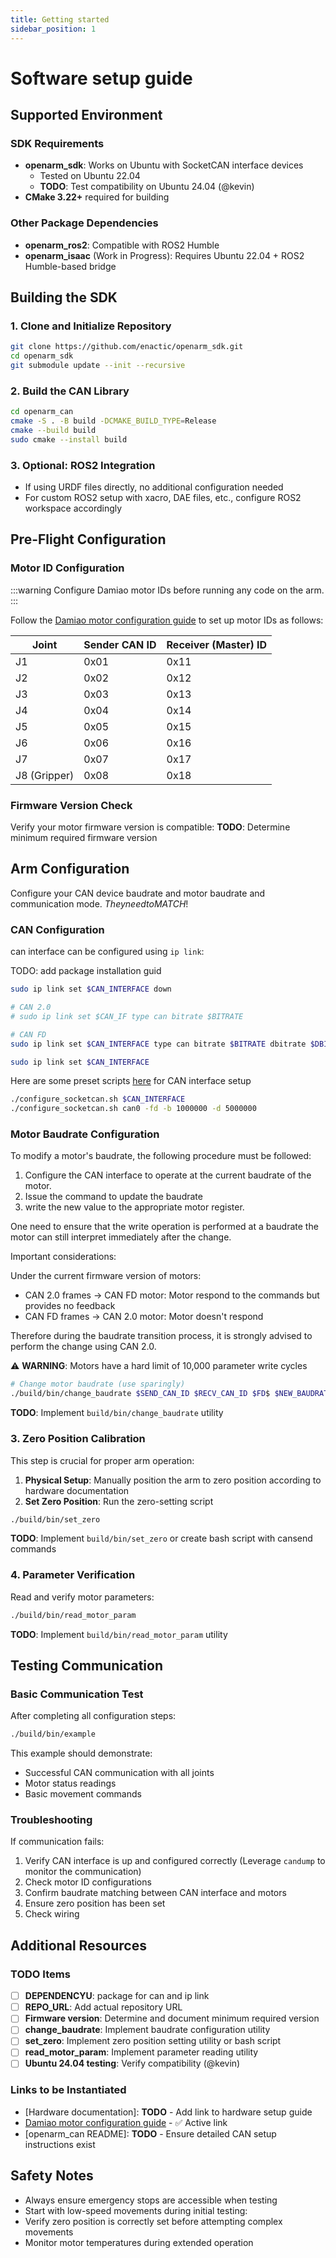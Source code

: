 ```yaml
---
title: Getting started 
sidebar_position: 1
---
```


# Software setup guide

## Supported Environment

### SDK Requirements
- **openarm_sdk**: Works on Ubuntu with SocketCAN interface devices
  - Tested on Ubuntu 22.04 
  - **TODO**: Test compatibility on Ubuntu 24.04 (@kevin)
- **CMake 3.22+** required for building

### Other Package Dependencies
- **openarm_ros2**: Compatible with ROS2 Humble
- **openarm_isaac** (Work in Progress): Requires Ubuntu 22.04 + ROS2 Humble-based bridge

## Building the SDK

### 1. Clone and Initialize Repository
```bash
git clone https://github.com/enactic/openarm_sdk.git
cd openarm_sdk
git submodule update --init --recursive
```

### 2. Build the CAN Library
```bash
cd openarm_can
cmake -S . -B build -DCMAKE_BUILD_TYPE=Release
cmake --build build
sudo cmake --install build
```

### 3. Optional: ROS2 Integration
- If using URDF files directly, no additional configuration needed
- For custom ROS2 setup with xacro, DAE files, etc., configure ROS2 workspace accordingly

## Pre-Flight Configuration

### Motor ID Configuration
:::warning
Configure Damiao motor IDs before running any code on the arm.
:::

Follow the [Damiao motor configuration guide](https://wiki.seeedstudio.com/damiao_series/) to set up motor IDs as follows:

| Joint | Sender CAN ID | Receiver (Master) ID |
|-------|---------------|---------------------|
| J1    | 0x01          | 0x11               |
| J2    | 0x02          | 0x12               |
| J3    | 0x03          | 0x13               |
| J4    | 0x04          | 0x14               |
| J5    | 0x05          | 0x15               |
| J6    | 0x06          | 0x16               |
| J7    | 0x07          | 0x17               |
| J8 (Gripper) | 0x08   | 0x18               |

### Firmware Version Check
Verify your motor firmware version is compatible:
**TODO**: Determine minimum required firmware version

## Arm Configuration

Configure your CAN device baudrate and motor baudrate and communication mode. $They need to MATCH!$


### CAN Configuration

can interface can be configured using `ip link`:

TODO: add package installation guid

```bash
sudo ip link set $CAN_INTERFACE down

# CAN 2.0
# sudo ip link set $CAN_IF type can bitrate $BITRATE

# CAN FD
sudo ip link set $CAN_INTERFACE type can bitrate $BITRATE dbitrate $DBITRATE fd on

sudo ip link set $CAN_INTERFACE
```

Here are some preset scripts [here](https://github.com/enactic/openarm_can/blob/main/scripts/can_setup.md) for CAN interface setup

```bash
./configure_socketcan.sh $CAN_INTERFACE
./configure_socketcan.sh can0 -fd -b 1000000 -d 5000000
```

### Motor Baudrate Configuration

To modify a motor's baudrate, the following procedure must be followed:

1. Configure the CAN interface to operate at the current baudrate of the motor.
2. Issue the command to update the baudrate 
3. write the new value to the appropriate motor register.

One need to ensure that the write operation is performed at a baudrate the motor can still interpret immediately after the change.

Important considerations:

Under the current firmware version of motors: 
- CAN 2.0 frames → CAN FD motor: Motor respond to the commands but provides no feedback
- CAN FD frames → CAN 2.0 motor: Motor doesn't respond

Therefore during the baudrate transition process, it is strongly advised to perform the change using CAN 2.0.

⚠️ **WARNING**: Motors have a hard limit of 10,000 parameter write cycles

```bash
# Change motor baudrate (use sparingly)
./build/bin/change_baudrate $SEND_CAN_ID $RECV_CAN_ID $FD$ $NEW_BAUDRATE
```
**TODO**: Implement `build/bin/change_baudrate` utility

### 3. Zero Position Calibration
This step is crucial for proper arm operation:

1. **Physical Setup**: Manually position the arm to zero position according to hardware documentation
2. **Set Zero Position**: Run the zero-setting script
```bash
./build/bin/set_zero
```
**TODO**: Implement `build/bin/set_zero` or create bash script with cansend commands

### 4. Parameter Verification
Read and verify motor parameters:
```bash
./build/bin/read_motor_param
```
**TODO**: Implement `build/bin/read_motor_param` utility

## Testing Communication

### Basic Communication Test
After completing all configuration steps:

```bash
./build/bin/example
```

This example should demonstrate:
- Successful CAN communication with all joints
- Motor status readings
- Basic movement commands

### Troubleshooting
If communication fails:
1. Verify CAN interface is up and configured correctly (Leverage `candump` to monitor the communication)
2. Check motor ID configurations
3. Confirm baudrate matching between CAN interface and motors
4. Ensure zero position has been set
5. Check wiring

## Additional Resources

### TODO Items
- [ ] **DEPENDENCYU**: package for can and ip link
- [ ] **REPO_URL**: Add actual repository URL
- [ ] **Firmware version**: Determine and document minimum required version
- [ ] **change_baudrate**: Implement baudrate configuration utility
- [ ] **set_zero**: Implement zero position setting utility or bash script
- [ ] **read_motor_param**: Implement parameter reading utility
- [ ] **Ubuntu 24.04 testing**: Verify compatibility (@kevin)

### Links to be Instantiated
- [Hardware documentation]: **TODO** - Add link to hardware setup guide
- [Damiao motor configuration guide](https://wiki.seeedstudio.com/damiao_series/) - ✅ Active link
- [openarm_can README]: **TODO** - Ensure detailed CAN setup instructions exist

## Safety Notes
- Always ensure emergency stops are accessible when testing
- Start with low-speed movements during initial testing:
- Verify zero position is correctly set before attempting complex movements
- Monitor motor temperatures during extended operation
